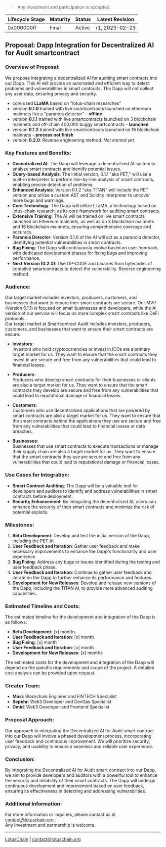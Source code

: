 > Any investment and participation is accepted.

| Lifecycle Stage | Maturity      | Status | Latest Revision |
|-----------------|---------------|--------|-----------------|
| 0x000000ff      | Final         | Active | r1, 2023-02-23  |


## Proposal: Dapp Integration for Decentralized AI for Audit smartcontract

### Overview of Proposal:
We propose integrating a decentralized AI for auditing smart contracts into our Dapp. This AI will provide an automated and efficient way to detect problems and vulnerabilities in smart contracts. The Dapp will not collect any user data, ensuring privacy and security.
- core used **LLaMA** based on "lotus-chain researches"
- version **0.1.0** trained with live smartcontracts launched on ethereum mainnets like a "paranoia detector" - **offline**
- version **0.1.1** trained with live smartcontracts launched on 3 blockchain mainnets and off-chain 400,000 buggy smartcontracts - **launched**
- version **0.1.2** trained with live smartcontracts launched on 16 blockchain mainnets - **process not finish**
- version **0.2.0**: Reverse engineering method. _Not started yet_.

### Key Features and Benefits:
- **Decentralized AI**: The Dapp will leverage a decentralized AI system to analyze smart contracts and identify potential issues.
- **Query-based Analysis**: The initial version, 0.1.1 "aka PET," will use a built-in interpreter to perform line-by-line analysis of smart contracts, enabling precise detection of problems.
- **Enhanced Analysis**: Version 0.1.2 "aka TITAN" will include the PET version and utilize a custom AST and Solidity interpreter to uncover more bugs and warnings.
- **Core Technology**: The Dapp will utilize LLaMA, a technology based on lotus-chain research, as its core framework for auditing smart contracts.
- **Extensive Training**: The AI will be trained on live smart contracts launched on Ethereum mainnets, as well as on 3 blockchain mainnets and 16 blockchain mainnets, ensuring comprehensive coverage and accuracy.
- **Paranoia Detector**: Version 0.1.0 of the AI will act as a paranoia detector, identifying potential vulnerabilities in smart contracts.
- **Bug Fixing**: The Dapp will continuously evolve based on user feedback, with dedicated development phases for fixing bugs and improving performance.
- **Next Version (0.2.0)**: Use OP-CODE and binaries from bytecodes of compiled smartcontracts to detect the vulnerability. Reverse engineering method.

### Audience:
Our target market includes investors, producers, customers, and businesses that want to ensure their smart contracts are secure. Our MVP (Version 0.1.1) is focused on small businesses and developers, while the AI version of our service will focus on more complex smart contracts like DeFi protocols.\
Our target market at Smartcontract Audit includes investors, producers, customers, and businesses that want to ensure their smart contracts are secure.

- **Investors**:\
Investors who hold cryptocurrencies or invest in ICOs are a primary target market for us. They want to ensure that the smart contracts they invest in are secure and free from any vulnerabilities that could lead to financial losses.

- **Producers**:\
Producers who develop smart contracts for their businesses or clients are also a target market for us. They want to ensure that the smart contracts they develop are secure and free from any vulnerabilities that could lead to reputational damage or financial losses.

- **Customers**:\
Customers who use decentralized applications that are powered by smart contracts are also a target market for us. They want to ensure that the smart contracts behind the applications they use are secure and free from any vulnerabilities that could lead to financial losses or data breaches.

- **Businesses**:\
Businesses that use smart contracts to execute transactions or manage their supply chain are also a target market for us. They want to ensure that the smart contracts they use are secure and free from any vulnerabilities that could lead to reputational damage or financial losses.

### Use Cases for Integration:
- **Smart Contract Auditing**: The Dapp will be a valuable tool for developers and auditors to identify and address vulnerabilities in smart contracts before deployment.
- **Security Enhancement**: By integrating the decentralized AI, users can enhance the security of their smart contracts and minimize the risk of potential exploits.

### Milestones:
1. **Beta Development**: Develop and test the initial version of the Dapp, including the PET AI.
2. **User Feedback and Iteration**: Gather user feedback and make necessary improvements to enhance the Dapp's functionality and user experience.
3. **Bug Fixing**: Address any bugs or issues identified during the testing and user feedback phase.
4. **User Feedback and Iteration**: Continue to gather user feedback and iterate on the Dapp to further enhance its performance and features.
5. **Development for New Releases**: Develop and release new versions of the Dapp, including the TITAN AI, to provide more advanced auditing capabilities.

### Estimated Timeline and Costs:
The estimated timeline for the development and integration of the Dapp is as follows:
- **Beta Development**: [x] months
- **User Feedback and Iteration**: [x] month
- **Bug Fixing**: [x] month
- **User Feedback and Iteration**: [x] month
- **Development for New Releases**: [x] months

The estimated costs for the development and integration of the Dapp will depend on the specific requirements and scope of the project. A detailed cost analysis can be provided upon request.

### Creator Team:
- **Mosi**: Blockchain Engineer and FINTECH Specialist
- **Sepehr**: Web3 Developer and DevOps Specialist
- **Omid**: Web3 Developer and Frontend Specialist

### Proposal Approach:
Our approach to integrating the Decentralized AI for Audit smart contract into our Dapp will involve a phased development process, incorporating user feedback and continuous improvement. We will prioritize security, privacy, and usability to ensure a seamless and reliable user experience.

### Conclusion:
By integrating the Decentralized AI for Audit smart contract into our Dapp, we aim to provide developers and auditors with a powerful tool to enhance the security and reliability of their smart contracts. The Dapp will undergo continuous development and improvement based on user feedback, ensuring its effectiveness in detecting and addressing vulnerabilities.

### Additional Information:
For more information or inquiries, please contact us at contact@lotuschain.org .\
Any investment and partnership is welcome.

---

[LotusChain](https://lotuschain.org) | contact@lotuschain.org
